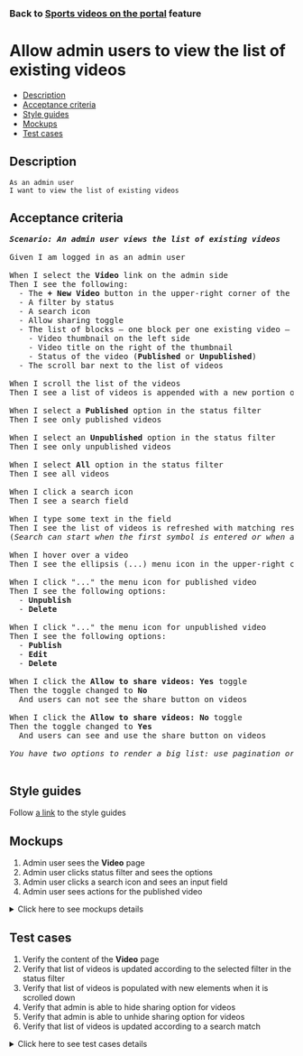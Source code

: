 ### Back to [Sports videos on the portal](../../) feature

# Allow admin users to view the list of existing videos

- [Description](#description)
- [Acceptance criteria](#acceptance-criteria)
- [Style guides](#style-guides)
- [Mockups](#mockups)
- [Test cases](#test-cases)

## Description

    As an admin user
    I want to view the list of existing videos

## Acceptance criteria

<pre>
<b><i>Scenario: An admin user views the list of existing videos</i></b>

Given I am logged in as an admin user

When I select the <b>Video</b> link on the admin side
Then I see the following:
  - The <b>+ New Video</b> button in the upper-right corner of the page
  - A filter by status
  - A search icon
  - Allow sharing toggle
  - The list of blocks – one block per one existing video – where each block has:
    - Video thumbnail on the left side
    - Video title on the right of the thumbnail
    - Status of the video (<b>Published</b> or <b>Unpublished</b>)
  - The scroll bar next to the list of videos

When I scroll the list of the videos
Then I see a list of videos is appended with a new portion of videos

When I select a <b>Published</b> option in the status filter
Then I see only published videos

When I select an <b>Unpublished</b> option in the status filter
Then I see only unpublished videos

When I select <b>All</b> option in the status filter
Then I see all videos

When I click a search icon
Then I see a search field

When I type some text in the field
Then I see the list of videos is refreshed with matching results
(<i>Search can start when the first symbol is entered or when at least 3 symbols are entered</i>)

When I hover over a video
Then I see the ellipsis (...) menu icon in the upper-right corner

When I click "..." the menu icon for published video
Then I see the following options:
  - <b>Unpublish</b>
  - <b>Delete</b>

When I click "..." the menu icon for unpublished video
Then I see the following options:
  - <b>Publish</b>
  - <b>Edit</b>
  - <b>Delete</b>

When I click the <b>Allow to share videos: Yes</b> toggle
Then the toggle changed to <b>No</b>
  And users can not see the share button on videos

When I click the <b>Allow to share videos: No</b> toggle
Then the toggle changed to <b>Yes</b>
  And users can see and use the share button on videos

<i>You have two options to render a big list: use pagination or infinite scroll</i>

</pre>

## Style guides

Follow [a link](https://www.figma.com/proto/0zkkf5WC77OSpvyD6YXpFE/Style-guides?page-id=0%3A1&node-id=19%3A5368&viewport=266%2C48%2C0.54&scaling=min-zoom&starting-point-node-id=19%3A5368) to the style guides

## Mockups

1. Admin user sees the <b>Video</b> page
2. Admin user clicks status filter and sees the options
3. Admin user clicks a search icon and sees an input field
4. Admin user sees actions for the published video

<details>
  <summary>Click here to see mockups details</summary>

**1. Admin user sees the Video page:**

![Admin user sees the Video page](/sports_hub_portal/web_application_features/video_page/images/video_index_page.png)

**2. Admin user clicks status filter and sees the options:**

![Admin user clicks status filter and sees the options](/sports_hub_portal/web_application_features/video_page/images/status_filter_options.png)

**3. Admin user clicks a search icon and sees an input field:**

![Admin user clicks a search icon and sees an input field](/sports_hub_portal/web_application_features/video_page/images/search_field.png)

**4. Admin user sees actions for the published video:**

![Admin user sees actions for the published video](/sports_hub_portal/web_application_features/video_page/images/video_actions.png)

</details>

## Test cases

1. Verify the content of the <b>Video</b> page
2. Verify that list of videos is updated according to the selected filter in the status filter
3. Verify that list of videos is populated with new elements when it is scrolled down
4. Verify that admin is able to hide sharing option for videos
5. Verify that admin is able to unhide sharing option for videos
6. Verify that list of videos is updated according to a search match

<details>
  <summary>Click here to see test cases details</summary>

### **#1. Verify the content of the Video page**

|Preconditions|Steps|Expected result
--------------|-----|----------
|- Log in with admin account</br>- Go to the <b>Video</b> page|1) Examine the <b>Video</b> page|1) There are blocks of videos where each block has:</br>- Video thumbnail on the left side</br>- Video title on the right from the thumbnail</br>- Status of the video (<b>Published/Unpublished</b>)|

### **#2. Verify that list of videos is updated according to the selected filter in the status filter**

|Preconditions|Steps|Expected result
--------------|-----|----------
|- Log in with admin account</br>- Go to the <b>Video</b> page|1) In the status filter, select the <b>Published</b> option</br>2) Check if the list with videos is updated</br>3) In the status filter, select the <b>Unpublished</b> option</br>4) Check if the list with videos is updated</br>5) In the status filter, select the <b>All</b> option</br>6) Check if the list with videos is updated|2) Only published videos are shown</br>4) Only unpublished videos are shown</br>6) All videos are shown|

### **#3. Verify that list of videos is populated with new elements when it is scrolled down**

|Preconditions|Steps|Expected result
--------------|-----|----------
|- Log in with admin account</br>- Go to the <b>Video</b> page</br>- There are a lot of videos to load|1) Move through the list of videos</br>2) Check if the videos list is loaded|2) When an admin moves through the list of videos, the videos are loaded|

### **#4. Verify that admin is able to hide sharing option for videos**

|Preconditions|Steps|Expected result
--------------|-----|----------
|- Log in with admin account</br>- Go to the <b>Video</b> page|1) <b>Allow to share videos: Yes</b> toggle|1) The toggle changed to <b>No</b>. The <b>Share</b> button is not shown for videos when users browse them|

### **#5. Verify that admin is able to unhide sharing option for videos**

|Preconditions|Steps|Expected result
--------------|-----|----------
|- Log in with admin account</br>- Go to the <b>Video</b> page</br>- The share option is hidden|1) <b>Allow to share videos: No</b> toggle|1) The toggle changed to <b>Yes</b>. The <b>Share</b> button is shown for videos when users browse them|

### **#6. Verify that list of videos is updated according to a search match**

|Preconditions|Steps|Expected result
--------------|-----|----------
|- Log in with admin account</br>- Go to the <b>Video</b> page|1) Click a search icon</br>2) Type some text to the field|1) An input field appears</br>2) The list of videos is updated with match|

</details>
